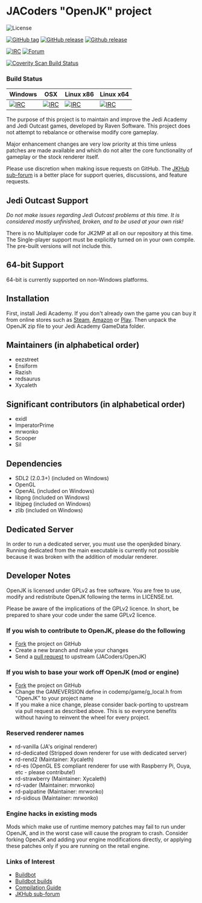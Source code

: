 # JACoders "OpenJK" project #

![License](https://img.shields.io/badge/license-GPLv2-orange.svg)

[![GitHub tag](https://img.shields.io/github/tag/JACoders/OpenJK.svg)](https://github.com/JACoders/OpenJK/tags)
[![GitHub release](https://img.shields.io/github/release/JACoders/OpenJK.svg)](https://github.com/Unvanquished/JACoders/OpenJK/latest)
[![Github release](https://img.shields.io/github/downloads/JACoders/OpenJK/latest/total.svg)](https://github.com/JACoders/OpenJK/releases/latest)

[![IRC](https://img.shields.io/badge/irc-%23JACoders-brightgreen.svg)](http://unic0rn.github.io/tiramisu/jacoders/)
[![Forum](https://img.shields.io/badge/forum-JKHub.org%20OpenJK-lightgrey.svg)](http://jkhub.org/forum/51-discussion/)

[![Coverity Scan Build Status](https://scan.coverity.com/projects/1153/badge.svg)](https://scan.coverity.com/projects/1153)

### Build Status ###

| Windows | OSX | Linux x86 | Linux x64 |
|---------|-----|-----------|-----------|
| [![IRC](https://img.shields.io/badge/build-Windows-blue.svg)](http://jk.xd.cm/builders/windows) | [ ![IRC](https://img.shields.io/badge/build-OSX-blue.svg)](http://jk.xd.cm/builders/osx) | [ ![IRC](https://img.shields.io/badge/build-Linux%20x86-blue.svg)](http://jk.xd.cm/builders/linux) | [ ![IRC](https://img.shields.io/badge/build-Linux%20x64-blue.svg)](http://jk.xd.cm/builders/linux-64) |

The purpose of this project is to maintain and improve the Jedi Academy and Jedi Outcast games, developed by Raven Software. This project does not attempt to rebalance or otherwise modify core gameplay.

Major enhancement changes are very low priority at this time unless patches are made available and which do not alter the core functionality of gameplay or the stock renderer itself.

Please use discretion when making issue requests on GitHub. The [JKHub sub-forum](http://jkhub.org/forum/51-discussion/) is a better place for support queries, discussions, and feature requests.

## Jedi Outcast Support ##

_Do not make issues regarding Jedi Outcast problems at this time. It is considered mostly unfinished, broken, and to be used at your own risk!_

There is no Multiplayer code for JK2MP at all on our repository at this time. The Single-player support must be explicitly turned on in your own compile. The pre-built versions will not include this.

## 64-bit Support

64-bit is currently supported on non-Windows platforms.

## Installation ##

First, install Jedi Academy. If you don't already own the game you can buy it from online stores such as [Steam](http://store.steampowered.com/app/6020/), [Amazon](http://www.amazon.com/Star-Wars-Jedi-Knight-Academy-Pc/dp/B0000A2MCN) or [Play](http://www.play.com/Games/PC/4-/127805/Star-Wars-Jedi-Knight-Jedi-Academy/Product.html?searchstring=jedi+academy&searchsource=0&searchtype=allproducts&urlrefer=search). Then unpack the OpenJK zip file to your Jedi Academy GameData folder.

## Maintainers (in alphabetical order) ##

* eezstreet
* Ensiform
* Razish
* redsaurus
* Xycaleth

## Significant contributors (in alphabetical order) ##

* exidl
* ImperatorPrime
* mrwonko
* Scooper
* Sil

## Dependencies ##

* SDL2 (2.0.3+) (included on Windows)
* OpenGL
* OpenAL (included on Windows)
* libpng (included on Windows)
* libjpeg (included on Windows)
* zlib (included on Windows)

## Dedicated Server ##

In order to run a dedicated server, you must use the openjkded binary. Running dedicated from the main executable is currently not possible because it was broken with the addition of modular renderer.

## Developer Notes ##

OpenJK is licensed under GPLv2 as free software. You are free to use, modify and redistribute OpenJK following the terms in LICENSE.txt.

Please be aware of the implications of the GPLv2 licence. In short, be prepared to share your code under the same GPLv2 licence.

### If you wish to contribute to OpenJK, please do the following ###
* [Fork](https://github.com/JACoders/OpenJK/fork) the project on GitHub
* Create a new branch and make your changes
* Send a [pull request](https://help.github.com/articles/creating-a-pull-request) to upstream (JACoders/OpenJK)

### If you wish to base your work off OpenJK (mod or engine) ###
* [Fork](https://github.com/JACoders/OpenJK/fork) the project on GitHub
* Change the GAMEVERSION define in codemp/game/g_local.h from "OpenJK" to your project name
* If you make a nice change, please consider back-porting to upstream via pull request as described above. This is so everyone benefits without having to reinvent the wheel for every project.

### Reserved renderer names ###
* rd-vanilla (JA's original renderer)
* rd-dedicated (Stripped down renderer for use with dedicated server)
* rd-rend2 (Maintainer: Xycaleth)
* rd-es (OpenGL ES compliant renderer for use with Raspberry Pi, Ouya, etc - please contribute!)
* rd-strawberry (Maintainer: Xycaleth)
* rd-vader (Maintainer: mrwonko)
* rd-palpatine (Maintainer: mrwonko)
* rd-sidious (Maintainer: mrwonko)

### Engine hacks in existing mods ###
Mods which make use of runtime memory patches may fail to run under OpenJK, and in the worst case will cause the program to crash. Consider forking OpenJK and adding your engine modifications directly, or applying these patches only if you are running on the retail engine.

### Links of Interest ###
* [Buildbot](http://jk.xd.cm/)
* [Buildbot builds](http://builds.openjk.org/)
* [Compilation Guide](https://github.com/JACoders/OpenJK/wiki/Compilation-guide)
* [JKHub sub-forum](http://jkhub.org/forum/51-discussion/)
